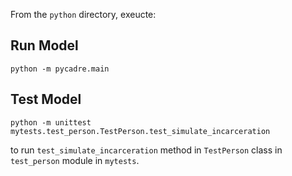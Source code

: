 From the `python` directory, exeucte:  

## Run Model

```python -m pycadre.main```


## Test Model

```python -m unittest mytests.test_person.TestPerson.test_simulate_incarceration```

to run `test_simulate_incarceration` method in `TestPerson` class in `test_person` module in `mytests`.

